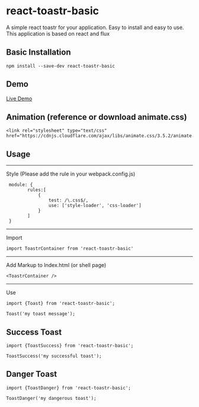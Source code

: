 react-toastr-basic
===
A simple react toastr for your application. Easy to install and easy to use. This application is based on react and flux

Basic Installation
---
```
npm install --save-dev react-toastr-basic
```

Demo
---
<a href="https://still-reaches-73675.herokuapp.com/">Live Demo</a>

Animation (reference or download animate.css)
---
```
<link rel="stylesheet" type="text/css" href="https://cdnjs.cloudflare.com/ajax/libs/animate.css/3.5.2/animate.min.css">
```

Usage
---


---
Style (Please add the rule in your webpack.config.js)
```
 module: {
        rules:[
            {
                test: /\.css$/,
                use: ['style-loader', 'css-loader']
            }
        ]
 }
```

---
Import
```
import ToastrContainer from 'react-toastr-basic'
```

---
Add Markup to Index.html (or shell page)
```
<ToastrContainer />
```

---
Use
```
import {Toast} from 'react-toastr-basic';
```
```
Toast('my toast message');
```

Success Toast
---
```
import {ToastSuccess} from 'react-toastr-basic';
```
```
ToastSuccess('my successful toast');
```

Danger Toast
---
```
import {ToastDanger} from 'react-toastr-basic';
```
```
ToastDanger('my dangerous toast');
```
